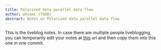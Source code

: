 ```yaml
---
title: Polarized data parallel data flow
author: whoami (TODO)
abstract: Notes on Polarized data parallel data flow
---
```


This is the liveblog notes.  In case there are multiple
people liveblogging, you can temporarily edit your notes
at [this](polarized-data-paral/template.md) url and then copy them into this one in one
commit.
